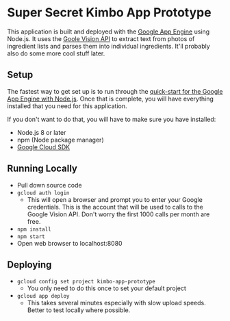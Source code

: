 # Super Secret Kimbo App Prototype

This application is built and deployed with the [Google App Engine](https://cloud.google.com/appengine/) using Node.js.
It uses the [Goole Vision API](https://cloud.google.com/vision/) to extract text from photos of ingredient lists and
parses them into individual ingredients. It'll probably also do some more cool stuff later.

## Setup
The fastest way to get set up is to run through the [quick-start for the Google App Engine with Node.js](https://cloud.google.com/appengine/docs/flexible/nodejs/quickstart).
Once that is complete, you will have everything installed that you need for this application.

If you don't want to do that, you will have to make sure you have installed:
* Node.js 8 or later
* npm (Node package manager)
* [Google Cloud SDK](https://cloud.google.com/sdk/install)

## Running Locally
* Pull down source code
* `gcloud auth login`
    * This will open a browser and prompt you to enter your Google credentials. This is the account that will be used to calls to the Google Vision API. Don't worry the first 1000 calls per month are free.
* `npm install`
* `npm start`
* Open web browser to localhost:8080

## Deploying
* `gcloud config set project kimbo-app-prototype`
    * You only need to do this once to set your default project
* `gcloud app deploy`
    * This takes several minutes especially with slow upload speeds. Better to test locally where possible.